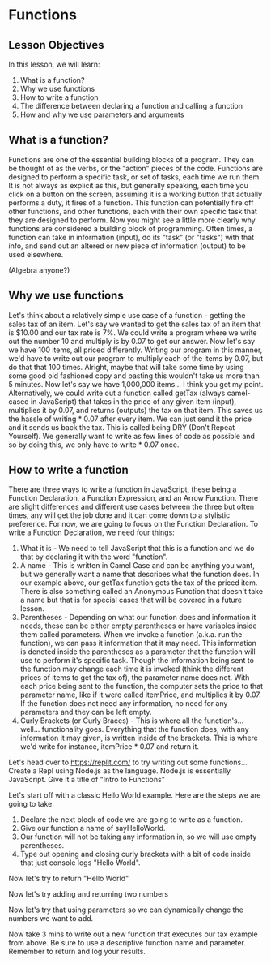 # Functions
## Lesson Objectives
In this lesson, we will learn:
1. What is a function?
2. Why we use functions
3. How to write a function
4. The difference between declaring a function and calling a function
5. How and why we use parameters and arguments

## What is a function?
Functions are one of the essential building blocks of a program. They can be thought of as the verbs, or the "action" pieces of the code. Functions are designed to perform a specific task, or set of tasks, each time we run them. It is not always as explicit as this, but generally speaking, each time you click on a button on the screen, assuming it is a working button that actually performs a duty, it fires of a function. This function can potentially fire off other functions, and other functions, each with their own specific task that they are designed to perform. Now you might see a little more clearly why functions are considered a building block of programming.
Often times, a function can take in information (input), do its "task" (or "tasks") with that info, and send out an altered or new piece of information (output) to be used elsewhere.

(Algebra anyone?)

## Why we use functions
Let's think about a relatively simple use case of a function - getting the sales tax of an item. Let's say we wanted to get the sales tax of an item that is $10.00 and our tax rate is 7%. We could write a program where we write out the number 10 and multiply is by 0.07 to get our answer. Now let's say we have 100 items, all priced differently. Writing our program in this manner, we'd have to write out our program to multiply each of the items by 0.07, but do that that 100 times. Alright, maybe that will take some time by using some good old fashioned copy and pasting this wouldn't take us more than 5 minutes. Now let's say we have 1,000,000 items... I think you get my point. Alternatively, we could write out a function called getTax (always camel-cased in JavaScript) that takes in the price of any given item (input), multiplies it by 0.07, and returns (outputs) the tax on that item. This saves us the hassle of writing * 0.07 after every item. We can just send it the price and it sends us back the tax. This is called being DRY (Don't Repeat Yourself). We generally want to write as few lines of code as possible and so by doing this, we only have to write * 0.07 once.

## How to write a function
There are three ways to write a function in JavaScript, these being a Function Declaration, a Function Expression, and an Arrow Function. There are slight differences and different use cases between the three but often times, any will get the job done and it can come down to a stylistic preference. For now, we are going to focus on the Function Declaration. To write a Function Declaration, we need four things:
1. What it is - We need to tell JavaScript that this is a function and we do that by declaring it with the word "function".
2. A name - This is written in Camel Case and can be anything you want, but we generally want a name that describes what the function does. In our example above, our getTax function gets the tax of the priced item. There is also something called an Anonymous Function that doesn't take a name but that is for special cases that will be covered in a future lesson.
3. Parentheses - Depending on what our function does and information it needs, these can be either empty parentheses or have variables inside them called parameters. When we invoke a function (a.k.a. run the function), we can pass it information that it may need. This information is denoted inside the parentheses as a parameter that the function will use to perform it's specific task. Though the information being sent to the function may change each time it is invoked (think the different prices of items to get the tax of), the parameter name does not. With each price being sent to the function, the computer sets the price to that parameter name, like if it were called itemPrice, and multiplies it by 0.07. If the function does not need any information, no need for any parameters and they can be left empty.
4. Curly Brackets (or Curly Braces) - This is where all the function's... well... functionality goes. Everything that the function does, with any information it may given, is written inside of the brackets. This is where we'd write for instance, itemPrice * 0.07 and return it.

Let's head over to https://replit.com/ to try writing out some functions...
Create a Repl using Node.js as the language. Node.js is essentially JavaScript.
Give it a title of "Intro to Functions"

Let's start off with a classic Hello World example. Here are the steps we are going to take.
1. Declare the next block of code we are going to write as a function.
2. Give our function a name of sayHelloWorld.
3. Our function will not be taking any information in, so we will use empty parentheses.
4. Type out opening and closing curly brackets with a bit of code inside that just console logs "Hello World".

Now let's try to return "Hello World"

Now let's try adding and returning two numbers


Now let's try that using parameters so we can dynamically change the numbers we want to add.

Now take 3 mins to write out a new function that executes our tax example from above. Be sure to use a descriptive function name and parameter. Remember to return and log your results.
